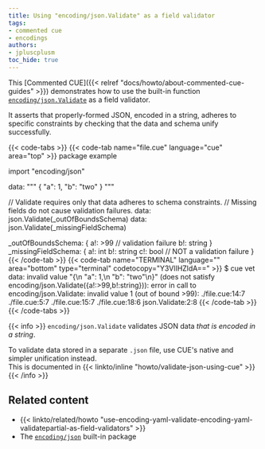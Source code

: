 ```yaml
---
title: Using "encoding/json.Validate" as a field validator
tags:
- commented cue
- encodings
authors:
- jpluscplusm
toc_hide: true
---
```


This [Commented CUE]({{< relref "docs/howto/about-commented-cue-guides" >}})
demonstrates how to use the built-in function
[`encoding/json.Validate`](https://pkg.go.dev/cuelang.org/go/pkg/encoding/json#Validate)
as a field validator.

It asserts that properly-formed JSON, encoded in a string, adheres to specific
constraints by checking that the data and schema unify successfully.

{{< code-tabs >}}
{{< code-tab name="file.cue" language="cue" area="top" >}}
package example

import "encoding/json"

data: """
	{
	  "a": 1,
	  "b": "two"
	}
	"""

// Validate requires only that data adheres to schema constraints.
// Missing fields do not cause validation failures.
data: json.Validate(_outOfBoundsSchema)
data: json.Validate(_missingFieldSchema)

_outOfBoundsSchema: {
	a!: >99 // validation failure
	b!: string
}
_missingFieldSchema: {
	a!: int
	b!: string
	c!: bool // NOT a validation failure
}
{{< /code-tab >}}
{{< code-tab name="TERMINAL" language="" area="bottom" type="terminal" codetocopy="Y3VlIHZldA==" >}}
$ cue vet
data: invalid value "{\n  \"a\": 1,\n  \"b\": \"two\"\n}" (does not satisfy encoding/json.Validate({a!:>99,b!:string})): error in call to encoding/json.Validate: invalid value 1 (out of bound >99):
    ./file.cue:14:7
    ./file.cue:5:7
    ./file.cue:15:7
    ./file.cue:18:6
    json.Validate:2:8
{{< /code-tab >}}
{{< /code-tabs >}}

{{< info >}}
`encoding/json.Validate` validates JSON data *that is encoded in a string*.

To validate data stored in a separate `.json` file, use CUE's native and
simpler unification instead.\
This is documented in
{{< linkto/inline "howto/validate-json-using-cue" >}}
{{< /info >}}

## Related content

- {{< linkto/related/howto "use-encoding-yaml-validate-encoding-yaml-validatepartial-as-field-validators" >}}
- The [`encoding/json`](https://pkg.go.dev/cuelang.org/go/pkg/encoding/json)
  built-in package
